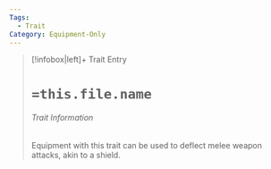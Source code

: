 ```yaml
---
Tags:
  - Trait
Category: Equipment-Only
---
```

> [!infobox|left]+ Trait Entry
> # `=this.file.name`
> ###### Trait Information
> Equipment with this trait can be used to deflect melee weapon attacks, akin to a shield.
> 